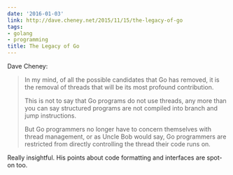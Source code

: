 ```yaml
---
date: '2016-01-03'
link: http://dave.cheney.net/2015/11/15/the-legacy-of-go
tags:
- golang
- programming
title: The Legacy of Go
---
```


Dave Cheney:

>In my mind, of all the possible candidates that Go has removed, it is the removal of threads that will be its most profound contribution.
>
>This is not to say that Go programs do not use threads, any more than you can say structured programs are not compiled into branch and jump instructions.
>
>But Go programmers no longer have to concern themselves with thread management, or as Uncle Bob would say, Go programmers are restricted from directly controlling the thread their code runs on.

Really insightful. His points about code formatting and interfaces are spot-on too.
